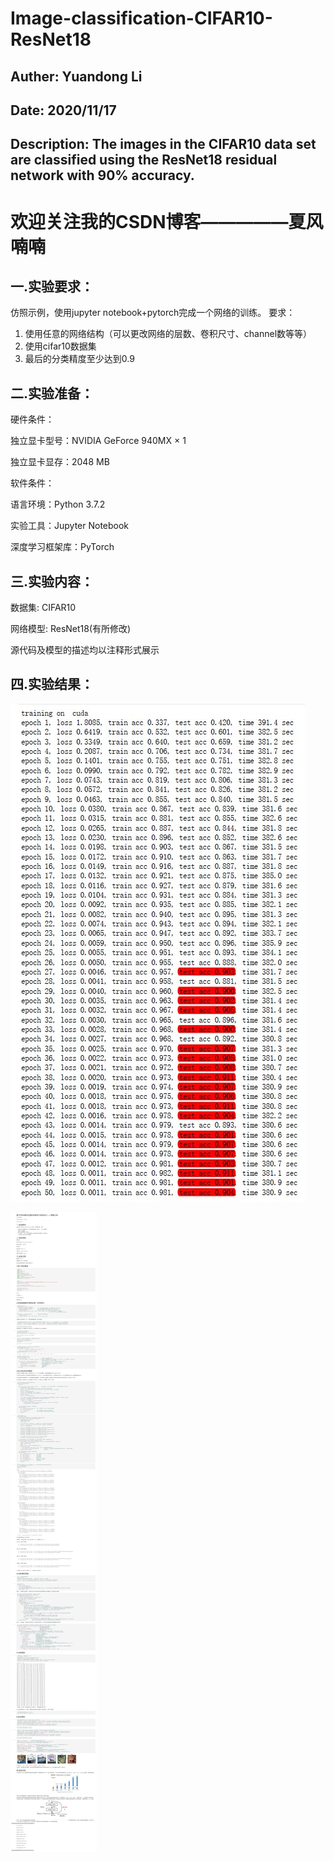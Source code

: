 # Image-classification-CIFAR10-ResNet18

## Auther: Yuandong Li
## Date: 2020/11/17
## Description: The images in the CIFAR10 data set are classified using the ResNet18 residual network with 90% accuracy. 

# 欢迎关注我的CSDN博客—————夏风喃喃

## 一.实验要求：
仿照示例，使用jupyter notebook+pytorch完成一个网络的训练。 要求：
1. 使用任意的网络结构（可以更改网络的层数、卷积尺寸、channel数等等）
2. 使用cifar10数据集
3. 最后的分类精度至少达到0.9

## 二.实验准备：

硬件条件：

独立显卡型号：NVIDIA GeForce 940MX × 1

独立显卡显存：2048 MB

软件条件：

语言环境：Python 3.7.2

实验工具：Jupyter Notebook

深度学习框架库：PyTorch

## 三.实验内容：

数据集: CIFAR10

网络模型: ResNet18(有所修改)

源代码及模型的描述均以注释形式展示

## 四.实验结果：
![images1](https://github.com/Li-Y-D/Image-classification-CIFAR10-ResNet18/blob/main/images/%E5%B1%8F%E5%B9%95%E6%88%AA%E5%9B%BE%202020-11-18%20093746.jpg)



![images1](https://github.com/Li-Y-D/Image-classification-CIFAR10-ResNet18/blob/main/images/%E6%88%AA%E5%9B%BE.png)
